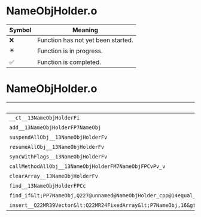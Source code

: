 # NameObjHolder.o
| Symbol | Meaning 
| ------------- | ------------- 
| :x: | Function has not yet been started. 
| :eight_pointed_black_star: | Function is in progress. 
| :white_check_mark: | Function is completed. 


# NameObjHolder.o
| Symbol | Decompiled? |
| ------------- | ------------- |
| `__ct__13NameObjHolderFi` | :white_check_mark: |
| `add__13NameObjHolderFP7NameObj` | :white_check_mark: |
| `suspendAllObj__13NameObjHolderFv` | :white_check_mark: |
| `resumeAllObj__13NameObjHolderFv` | :white_check_mark: |
| `syncWithFlags__13NameObjHolderFv` | :white_check_mark: |
| `callMethodAllObj__13NameObjHolderFM7NameObjFPCvPv_v` | :x: |
| `clearArray__13NameObjHolderFv` | :white_check_mark: |
| `find__13NameObjHolderFPCc` | :x: |
| `find_if&lt;PP7NameObj,Q227@unnamed@NameObjHolder_cpp@14equal_fullname&gt;__3stdFPP7NameObjPP7NameObjQ227@unnamed@NameObjHolder_cpp@14equal_fullname_PP7NameObj` | :x: |
| `insert__Q22MR39Vector&lt;Q22MR24FixedArray&lt;P7NameObj,16&gt;&gt;FPP7NameObjRCP7NameObj` | :x: |
